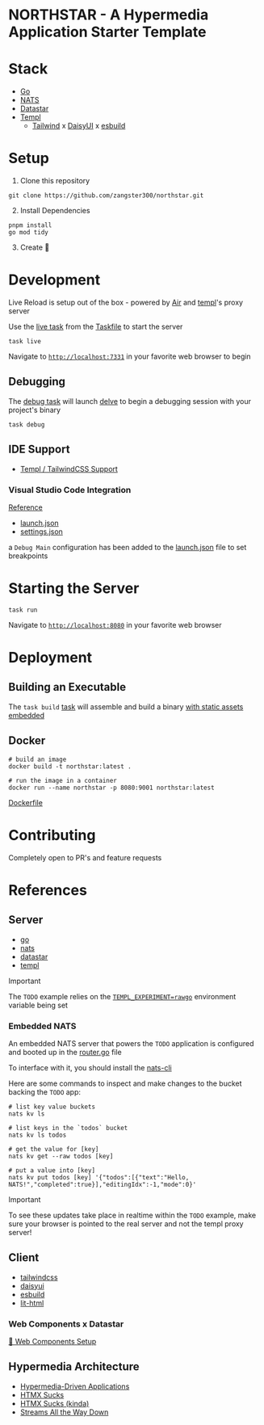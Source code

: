 # NORTHSTAR - A Hypermedia Application Starter Template

# Stack

- [Go](https://go.dev/doc/)
- [NATS](https://docs.nats.io/)
- [Datastar](https://github.com/@starfederation/datastar)
- [Templ](https://templ.guide/)
  - [Tailwind](https://tailwindcss.com/) x [DaisyUI](https://daisyui.com/) x [esbuild](https://esbuild.github.io/)

# Setup

1. Clone this repository

```shell
git clone https://github.com/zangster300/northstar.git
```

2. Install Dependencies

```shell
pnpm install
go mod tidy
```

3. Create 🚀

# Development

Live Reload is setup out of the box - powered by [Air](https://github.com/air-verse/air) and [templ](https://templ.guide/commands-and-tools/live-reload-with-other-tools#putting-it-all-together)'s proxy server

Use the [live task](./Taskfile.yml#L78) from the [Taskfile](https://taskfile.dev/) to start the server

```shell
task live
```

Navigate to [`http://localhost:7331`](http://localhost:7331) in your favorite web browser to begin

## Debugging

The [debug task](<(./Taskfile.yml#L33)>) will launch [delve](https://github.com/go-delve/delve) to begin a debugging session with your project's binary

```shell
task debug
```

## IDE Support

- [Templ / TailwindCSS Support](https://templ.guide/commands-and-tools/ide-support)

### Visual Studio Code Integration

[Reference](https://code.visualstudio.com/docs/languages/go)

- [launch.json](./.vscode/launch.json)
- [settings.json](./.vscode/settings.json)

a `Debug Main` configuration has been added to the [launch.json](./.vscode/launch.json) file to set breakpoints

# Starting the Server

```shell
task run
```

Navigate to [`http://localhost:8080`](http://localhost:8080) in your favorite web browser

# Deployment

## Building an Executable

The `task build` [task](./Taskfile.yml#L26) will assemble and build a binary [with static assets embedded](./static_prod.go#L19)

## Docker

```shell
# build an image
docker build -t northstar:latest .

# run the image in a container
docker run --name northstar -p 8080:9001 northstar:latest
```

[Dockerfile](./Dockerfile)

# Contributing

Completely open to PR's and feature requests

# References

## Server

- [go](https://go.dev/)
- [nats](https://docs.nats.io/)
- [datastar](https://datastar.fly.dev/)
- [templ](https://templ.guide/)

> [!IMPORTANT]  
> The `TODO` example relies on the [`TEMPL_EXPERIMENT=rawgo`](https://templ.guide/syntax-and-usage/raw-go/) environment variable being set

### Embedded NATS

An embedded NATS server that powers the `TODO` application is configured and booted up in the [router.go](./handlers/router.go#L16) file

To interface with it, you should install the [nats-cli](https://github.com/nats-io/natscli)

Here are some commands to inspect and make changes to the bucket backing the `TODO` app:

```shell
# list key value buckets
nats kv ls

# list keys in the `todos` bucket
nats kv ls todos

# get the value for [key]
nats kv get --raw todos [key]

# put a value into [key]
nats kv put todos [key] '{"todos":[{"text":"Hello, NATS!","completed":true}],"editingIdx":-1,"mode":0}'
```

> [!IMPORTANT]  
> To see these updates take place in realtime within the `TODO` example, make sure your browser is pointed to the real server and not the templ proxy server!

## Client

- [tailwindcss](https://tailwindcss.com/)
- [daisyui](https://daisyui.com/)
- [esbuild](https://esbuild.github.io/)
- [lit-html](https://lit.dev/)

### Web Components x Datastar

[🔗 Web Components Setup](./web/libs/lit-html/README.md)

## Hypermedia Architecture

- [Hypermedia-Driven Applications](https://htmx.org/essays/hypermedia-driven-applications/)
- [HTMX Sucks](https://htmx.org/essays/htmx-sucks/)
- [HTMX Sucks (kinda)](https://datastar.fly.dev/essays/htmx_sucks)
- [Streams All the Way Down](https://datastar.fly.dev/essays/event_streams_all_the_way_down)
